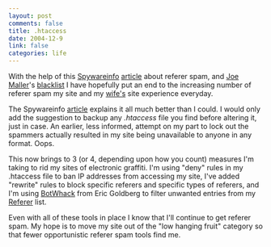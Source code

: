 ```yaml
--- 
layout: post
comments: false
title: .htaccess
date: 2004-12-9
link: false
categories: life
---
```

With the help of this <a href="http://www.spywareinfo.com" title="Spywareinfo">Spywareinfo</a> <a href="http://www.spywareinfo.com/articles/referer_spam/" title="Referer Spam">article</a> about referer spam, and <a href="http://www.joemaller.com" title="Joe Maller">Joe Maller</a>'s <a href="http://www.joemaller.com/htaccess.txt" title="blacklist">blacklist</a> I have hopefully put an end to the increasing number of referer spam my site and my <a href="http://andifyoudidknow.com" title="And If You Did Know">wife's</a> site experience everyday.

The Spywareinfo <a href="http://www.spywareinfo.com/articles/referer_spam/" title="Referer Spam">article</a> explains it all much better than I could. I would only add the suggestion to backup any <cite>.htaccess</cite> file you find before altering it, just in case. An earlier, less informed, attempt on my part to lock out the spammers actually resulted in my site being unavailable to anyone in any format. Oops.

This now brings to 3 (or 4, depending upon how you count) measures I'm taking to rid my sites of electronic graffiti. I'm using "deny" rules in my .htaccess file to ban IP addresses from accessing my site, I've added "rewrite" rules to block specific referers and specific types of referers, and I'm using <a href="http://astrogibs.com/eric/archives/technology/botwhack_10.html" title="Bot Whack">BotWhack</a> from Eric Goldberg to filter unwanted entries from my <a href="http://textism.com/tools/refer/" title="Referer">Referer</a> list.

Even with all of these tools in place I know that I'll continue to get referer spam. My hope is to move my site out of the "low hanging fruit" category so that fewer opportunistic referer spam tools find me.
